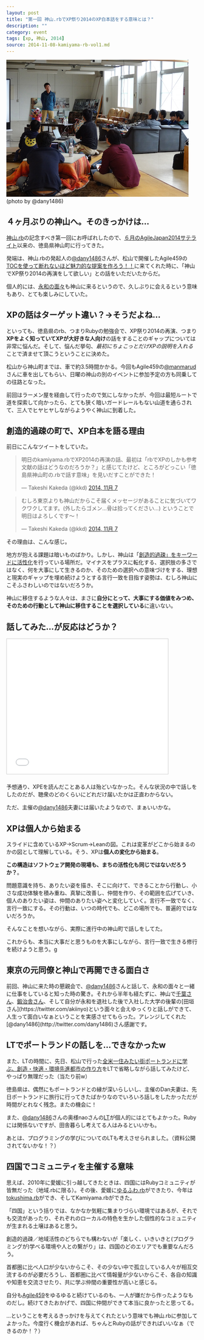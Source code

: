 ```yaml
---
layout: post
title: "第一回 神山.rbでXP祭り2014のXP白本話をする意味とは？"
description: ""
category: event
tags: [xp, 神山, 2014]
source: 2014-11-08-kamiyama-rb-vol1.md
---
```


![kkd_talk_vol1](/assets/images/kamiyama.rb/kkd_talk1_480x320.jpg "kkd talk")
(photo by @dany1486)

## ４ヶ月ぶりの神山へ。そのきっかけは...

[神山.rb](http://kamiyamarb.doorkeeper.jp/events/16452)の記念すべき第一回にお呼ばれしたので、[６月のAgileJapan2014サテライト](http://agile459.doorkeeper.jp/events/12006)以来の、徳島県神山町に行ってきた。

発端は、神山.rbの発起人の[@dany1486](http://twitter.com/dany1486)さんが、松山で開催したAgile459の[TOCを使って断れないほど魅力的な提案を作ろう！！](http://agile459.doorkeeper.jp/events/14819)に来てくれた時に、「神山でXP祭り2014の再演をして欲しい」との話をいただいたからだ。

個人的には、[永和の面々](http://www.esm.co.jp)も神山に来るというので、久しぶりに会えるという意味もあり、とても楽しみにしていた。

## XPの話はターゲット違い？→そうだよね…

といっても、徳島県のrb、つまりRubyの勉強会で、XP祭り2014の再演、つまり**XPをよく知っていてXPが大好きな人向け**の話をすることのギャップについては非常に悩んだ。そして、悩んだ挙句、*最初にちょこっとだけXPの説明を入れる*ことで済ませて頂こうということに決めた。

松山から神山町までは、車で約3.5時間かかる。今回もAgile459の[@manmarud](http://twitter.com/manmarud)さんに車を出してもらい、日曜の神山の別のイベントに参加予定の方も同乗しての往路となった。

前回はラーメン屋を経由して行ったので気にしなかったが、今回は最短ルートで道を探索して向かったら、とても狭く暗いガードレールもない山道を通らされて、三人でヒヤヒヤしながらようやく神山に到着した。

## 創造的過疎の町で、XP白本を語る理由

前日にこんなツイートをしていた。

<blockquote class="twitter-tweet" lang="ja"><p>明日のkamiyama.rbでXP2014の再演の話、最初は「rbでXPのしかも参考文献の話はどうなのだろうか？」と感じてたけど、ところがどっこい「徳島県神山町の.rbで話す意味」を見いだすことができた！</p>&mdash; Takeshi Kakeda (@kkd) <a href="https://twitter.com/kkd/status/530727136676413440">2014, 11月 7</a></blockquote>
<script async src="//platform.twitter.com/widgets.js" charset="utf-8"></script>

<blockquote class="twitter-tweet" lang="ja"><p>むしろ東京よりも神山だからこそ届くメッセージがあることに気づいてワクワクしてます。(外したらゴメン…骨は拾ってください…) ということで明日はよろしくです〜！</p>&mdash; Takeshi Kakeda (@kkd) <a href="https://twitter.com/kkd/status/530727552524881920">2014, 11月 7</a></blockquote>
<script async src="//platform.twitter.com/widgets.js" charset="utf-8"></script>

その理由は、こんな感じ。

地方が抱える課題は暗いものばかり。しかし、神山は「[創造的過疎」をキーワードに活性化](http://www.projectdesign.jp/201410/2020urban/001634.php)を行っている場所だ。マイナスをプラスに転化する、選択肢の多さではなく、何を大事にして生きるのか、そのための選択への意味づけをする、理想と現実のギャップを埋め続けようとする言行一致を目指す姿勢は、むしろ神山にこそふさわしいのではないだろうか。

神山に移住するような人々は、まさに**自分にとって、大事にする価値をみつめ、そのための行動として神山に移住することを選択している**に違いない。

## 話してみた…が反応はどうか？

<iframe src="//www.slideshare.net/slideshow/embed_code/41435521" width="425" height="355" frameborder="0" marginwidth="0" marginheight="0" scrolling="no" style="border:1px solid #CCC; border-width:1px; margin-bottom:5px; max-width: 100%;" allowfullscreen> </iframe>

予想通り、XPEを読んだことある人は殆どいなかった。そんな状況の中で話しをしたのだが、聴衆のどのくらいにどれだけ届いたかは正直わからない。

ただ、主催の[@dany1486](http://twitter.com/dany1486)夫妻には届いたようなので、まぁいいかな。

## XPは個人から始まる
スライドに含めているXP-\>Scrum-\>Leanの図。これは変革がどこから始まるのかの図として理解している。そう、XPは**個人の変化から始まる**。

**この構造はソフトウェア開発の現場も、まちの活性化も同じではないだろうか？**。

問題意識を持ち、ありたい姿を描き、そこに向けて、できることから行動し、小さな成功体験を積み重ね、真摯に改善し、仲間を作り、その範囲を広げていき、個人のありたい姿は、仲間のありたい姿へと変化していく。言行不一致でなく、言行一致にする。その行動は、いつの時代でも、どこの場所でも、普遍的ではないだろうか。 

そんなことを想いながら、実際に進行中の神山町で話しをしてた。

これからも、本当に大事だと思うものを大事にしながら、言行一致で生きる修行を続けようと思う。g

## 東京の元同僚と神山で再開できる面白さ

前回、神山に来た時の懇親会で、[@dany1486](http://twitter.com/dany1486)さんと話して、永和の面々と一緒に仕事をしていると知った時の驚き。それから半年も経たずに、神山で[千葉さん](https://twitter.com/chibamem)、[鍛治舎さん](https://twitter.com/ka_)、そして自分が永和を退社した後で入社した大学の後輩の[田垣さん](https://twitter.com/akiinyo)という面々と会えゆっくりと話しができて、人生って面白いなぁということを実感させてもらった。アレンジしてくれた[@dany1486](http://twitter.com/dany1486)さん感謝です。

## LTでポートランドの話しを…できなかったw

また、LTの時間に、先日、松山で行った[全米一住みたい街ポートランドに学ぶ、創造・快適・環境先進都市の作り方](http://www.slideshare.net/kkd/ss-40629190)をLTで省略しながら話してみたけど、やっぱり無理だった（当たり前w）

徳島県は、偶然にもポートランドとの縁が深いらしいし、主催のDan夫妻は、先日ポートランドに旅行に行ってきたばかりなのでいろいろ話しをしたかっただが時間がとれなく残念。またの機会に！

また、[@dany1486](http://twitter.com/dany1486)さんの奥様naoさんの[LT](https://speakerdeck.com/dannao/kamiyama-dot-rb-number-1-lt)が個人的にはとてもよかった。Rubyには関係ないですが、田舎暮らし考えてる人はみるといいかも。

あとは、プログラミングの学びについてのLTも考えさせられました。（資料公開されてないかな！？）

## 四国でコミュニティを主催する意味

思えば、2010年に愛媛に引っ越してきたときは、四国にはRubyコミュニティが皆無だった（地域.rbに限る）。その後、愛媛に[ゆるふわ.rb](http://yurufuwa.doorkeeper.jp/)ができたり、今年は[tokushima.rb](http://tokushimarb.github.io/)ができ、そしてKamiyama.rbができた。

「四国」という括りでは、なかなか気軽に集まりづらい環境ではあるが、それでも交流があったり、それぞれのローカルの特色を生かした個性的なコミュニティが生まれる土壌はあると思う。

創造的過疎／地域活性のどちらでも構わないが「楽しく、いきいきと(プログラミングが)学べる環境や人との繋がり」は、四国のどのエリアでも重要なんだろう。

首都圏に比べ人口が少ないからこそ、その少ない中で孤立している人々が相互交流するのが必要だろうし、首都圏に比べて情報量が少ないからこそ、各自の知識や知恵を交流させたり、共に学ぶ仲間の重要性が高いと感じる。

自分も[Agile459](http://agile459.github.io)をゆるゆると続けているのも、一人が嫌だから作ったようなものだし。続けてきたおかげで、四国に仲間ができて本当に良かったと思ってる。

...ということを考えるきっかけを与えてくれたという意味でも神山.rbに参加してよかった。今度行く機会があれば、ちゃんとRubyの話ができればいいなぁ（できるのか！？）

